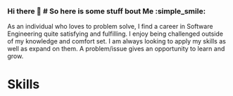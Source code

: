 
<!--
**colie31/colie31** is a ✨ _special_ ✨ repository because its `README.md` (this file) appears on your GitHub profile.

Here are some ideas to get you started:

- 🔭 I’m currently working on ...
- 🌱 I’m currently learning ...
- 👯 I’m looking to collaborate on ...
- 🤔 I’m looking for help with ...
- 💬 Ask me about ...
- 📫 How to reach me: ...
- 😄 Pronouns: ...
- ⚡ Fun fact: ...
-->

### Hi there 👋 # So here is some stuff bout Me :simple_smile:

As an individual who loves to problem solve, I find a career in Software Engineering quite satisfying and fulfilling. I enjoy being challenged outside of my knowledge and comfort set. I am always looking to apply my skills as well as expand on them. A problem/issue gives an opportunity to learn and grow.

# Skills


 
